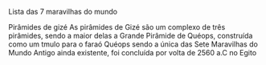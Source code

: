 Lista das 7 maravilhas do mundo 

Pirâmides de gizé 
As pirâmides de Gizé são um complexo de três pirâmides, sendo a maior delas a Grande Pirâmide de Quéops, construída como um tmulo para o faraó Quéops sendo a única das Sete Maravilhas do Mundo Antigo ainda existente, foi concluída por volta de 2560 a.C no Egito 
